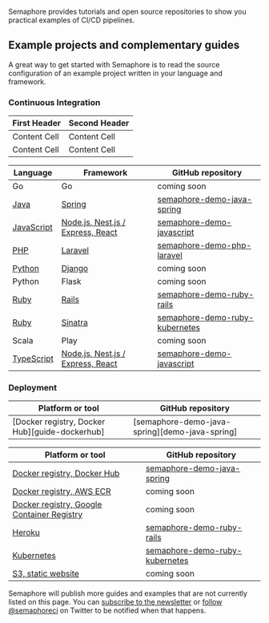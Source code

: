 Semaphore provides tutorials and open source repositories to show you practical
examples of CI/CD pipelines.

## Example projects and complementary guides

A great way to get started with Semaphore is to read the source configuration
of an example project written in your language and framework.

### Continuous Integration

| First Header  | Second Header |
| ------------- | ------------- |
| Content Cell  | Content Cell  |
| Content Cell  | Content Cell  |

| Language | Framework | GitHub repository |
|---|---|---|
| Go | Go | coming soon |
| [Java][guide-java-spring] | [Spring][guide-java-spring] | [semaphore-demo-java-spring][demo-java-spring] |
| [JavaScript][guide-javascript] | [Node.js, Nest.js / Express, React][guide-javascript] | [semaphore-demo-javascript][demo-javascript] |
| [PHP][guide-laravel] | [Laravel][guide-laravel] | [semaphore-demo-php-laravel][demo-php-laravel] |
| [Python][guide-django] | [Django][guide-django] | coming soon |
| Python | Flask | coming soon |
| [Ruby][guide-rails] | [Rails][guide-rails] | [semaphore-demo-ruby-rails][demo-ruby-rails] |
| [Ruby][guide-kubernetes] | [Sinatra][guide-kubernetes] | [semaphore-demo-ruby-kubernetes][demo-ruby-kubernetes] |
| Scala | Play | coming soon |
| [TypeScript][guide-javascript] | [Node.js, Nest.js / Express, React][guide-javascript] | [semaphore-demo-javascript][demo-javascript] |

### Deployment

<table>
  <thead>
    <tr>
      <th>Platform or tool</th>
      <th>GitHub repository</th>
    </tr>
  </thead>
  <tbody>
    <tr>
      <td>
        [Docker registry, Docker Hub][guide-dockerhub]
      </td>
      <td>
        [semaphore-demo-java-spring][demo-java-spring]
      </td>
    </tr>
  </tbody>
</table>

| Platform or tool | GitHub repository |
|---|---|
| [Docker registry, Docker Hub][guide-dockerhub] | [semaphore-demo-java-spring][demo-java-spring] |
| [Docker registry, AWS ECR][guide-ecr] | coming soon |
| [Docker registry, Google Container Registry][guide-gcr] | coming soon |
| [Heroku][guide-heroku] | [semaphore-demo-ruby-rails][demo-ruby-rails] |
| [Kubernetes][guide-kubernetes] | [semaphore-demo-ruby-kubernetes][demo-ruby-kubernetes]
| [S3, static website][guide-static-website] | coming soon |

Semaphore will publish more guides and examples that are not currently listed
on this page. You can [subscribe to the newsletter][newsletter] or [follow
@semaphoreci][twitter] on Twitter to be notified when that happens.

[demo-java-spring]: https://github.com/semaphoreci-demos/semaphore-demo-java-spring
[demo-javascript]: https://github.com/semaphoreci-demos/semaphore-demo-javascript
[demo-php-laravel]: https://github.com/semaphoreci-demos/semaphore-demo-php-laravel
[demo-ruby-kubernetes]: https://github.com/semaphoreci-demos/semaphore-demo-ruby-kubernetes
[demo-ruby-rails]: https://github.com/semaphoreci-demos/semaphore-demo-ruby-rails
[guide-django]: https://docs.semaphoreci.com/article/116-django-continuous-integration
[guide-dockerhub]: https://docs.semaphoreci.com/article/70-dockerhub
[guide-java-spring]: https://docs.semaphoreci.com/article/122-java-spring-continuous-integration
[guide-javascript]: https://docs.semaphoreci.com/article/121-nodejs-typescript-continuous-integration
[guide-laravel]: https://docs.semaphoreci.com/article/114-laravel-php-continuous-integration
[guide-rails]: https://docs.semaphoreci.com/article/99-rails-continuous-integration
[guide-kubernetes]: https://docs.semaphoreci.com/article/119-ci-cd-for-microservices-on-kubernetes
[guide-ecr]: https://docs.semaphoreci.com/article/71-aws-elastic-container-registry-ecr
[guide-gcr]: https://docs.semaphoreci.com/article/72-google-container-registry-gcr
[guide-heroku]: https://docs.semaphoreci.com/article/100-heroku-deployment
[guide-static-website]: https://docs.semaphoreci.com/article/97-continuous-deployment-static-website
[newsletter]: https://semaphoreci.us5.list-manage.com/subscribe?u=72b30480e518914855ca55a85&id=d442447559
[twitter]: https://twitter.com/semaphoreci
